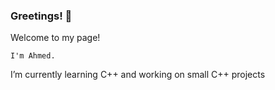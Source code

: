 ### **Greetings! 👋**



Welcome to my page! 

    I'm Ahmed.
 I’m currently learning C++  and working on small C++ projects 
                                                                                                  


<!--


Here are some ideas to get you started:


- 👯 I’m looking to collaborate on ...
- 🤔 I’m looking for help with ...
- 💬 Ask me about ...
- 📫 How to reach me: ...
- 😄 Pronouns: ...
- ⚡ Fun fact: ...
-->
